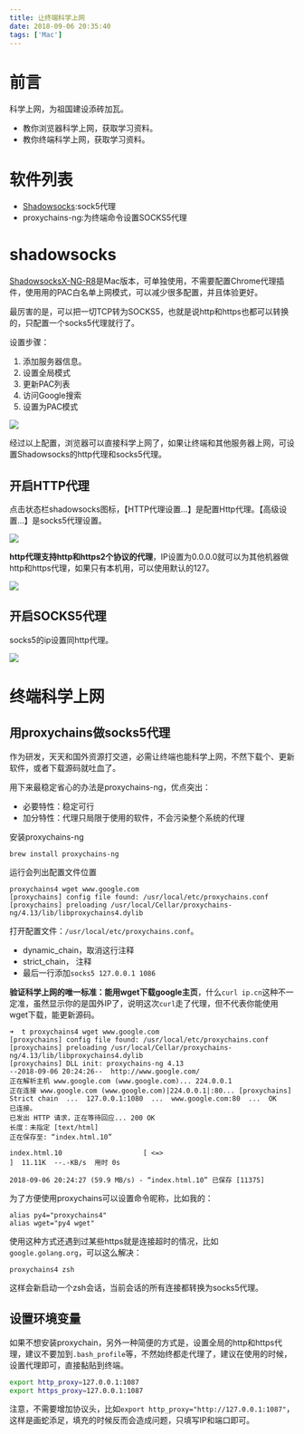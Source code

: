 ```yaml
---
title: 让终端科学上网
date: 2018-09-06 20:35:40
tags: ['Mac']
---
```




# 前言

科学上网，为祖国建设添砖加瓦。

- 教你浏览器科学上网，获取学习资料。
- 教你终端科学上网，获取学习资料。



# 软件列表

- [Shadowsocks](https://github.com/shadowsocks/shadowsocks-iOS/wiki/Shadowsocks-for-OSX-%E5%B8%AE%E5%8A%A9):sock5代理
- proxychains-ng:为终端命令设置SOCKS5代理

<!--more-->

# shadowsocks

[ShadowsocksX-NG-R8](https://raw.githubusercontent.com/VeniZ/ShadowsocksX-NG-R8-Bakup/master/ShadowsocksX-NG-R8.dmg)是Mac版本，可单独使用，不需要配置Chrome代理插件，使用用的PAC白名单上网模式，可以减少很多配置，并且体验更好。

最厉害的是，可以把一切TCP转为SOCKS5，也就是说http和https也都可以转换的，只配置一个socks5代理就行了。

设置步骤：
1. 添加服务器信息。
2. 设置全局模式
3. 更新PAC列表
4. 访问Google搜索
5. 设置为PAC模式

![](http://img.lessisbetter.site/2019-01-ss-ng.png)


经过以上配置，浏览器可以直接科学上网了，如果让终端和其他服务器上网，可设置Shadowsocks的http代理和socks5代理。

## 开启HTTP代理

点击状态栏shadowsocks图标，【HTTP代理设置...】是配置Http代理。【高级设置...】是socks5代理设置。

![](http://img.lessisbetter.site/2019-07-ss_http.png)


**http代理支持http和https2个协议的代理**，IP设置为0.0.0.0就可以为其他机器做http和https代理，如果只有本机用，可以使用默认的127。

![](http://img.lessisbetter.site/2019-07-ss-http-set.png)

## 开启SOCKS5代理

socks5的ip设置同http代理。

![](http://img.lessisbetter.site/2019-07-ss-socks5.png)


# 终端科学上网

## 用proxychains做socks5代理


作为研发，天天和国外资源打交道，必需让终端也能科学上网，不然下载个、更新软件，或者下载源码就吐血了。

用下来最稳定省心的办法是proxychains-ng，优点突出：

- 必要特性：稳定可行
- 加分特性：代理只局限于使用的软件，不会污染整个系统的代理



安装proxychains-ng

```
brew install proxychains-ng
```

运行会列出配置文件位置

```
proxychains4 wget www.google.com
[proxychains] config file found: /usr/local/etc/proxychains.conf
[proxychains] preloading /usr/local/Cellar/proxychains-ng/4.13/lib/libproxychains4.dylib
```

打开配置文件：`/usr/local/etc/proxychains.conf`。

- dynamic_chain，取消这行注释
- strict_chain， 注释
- 最后一行添加`socks5 127.0.0.1 1086`

**验证科学上网的唯一标准：能用wget下载google主页**，什么`curl ip.cn`这种不一定准，虽然显示你的是国外IP了，说明这次`curl`走了代理，但不代表你能使用wget下载，能更新源码。

```
➜  t proxychains4 wget www.google.com
[proxychains] config file found: /usr/local/etc/proxychains.conf
[proxychains] preloading /usr/local/Cellar/proxychains-ng/4.13/lib/libproxychains4.dylib
[proxychains] DLL init: proxychains-ng 4.13
--2018-09-06 20:24:26--  http://www.google.com/
正在解析主机 www.google.com (www.google.com)... 224.0.0.1
正在连接 www.google.com (www.google.com)|224.0.0.1|:80... [proxychains] Strict chain  ...  127.0.0.1:1080  ...  www.google.com:80  ...  OK
已连接。
已发出 HTTP 请求，正在等待回应... 200 OK
长度：未指定 [text/html]
正在保存至: “index.html.10”

index.html.10                    [ <=>                                           ]  11.11K  --.-KB/s  用时 0s

2018-09-06 20:24:27 (59.9 MB/s) - “index.html.10” 已保存 [11375]
```

为了方便使用proxychains可以设置命令昵称，比如我的：

```
alias py4="proxychains4"
alias wget="py4 wget"
```

使用这种方式还遇到过某些https就是连接超时的情况，比如`google.golang.org`，可以这么解决：

```
proxychains4 zsh
```

这样会新启动一个zsh会话，当前会话的所有连接都转换为socks5代理。


## 设置环境变量

如果不想安装proxychain，另外一种简便的方式是，设置全局的http和https代理，建议不要加到`.bash_profile`等，不然始终都走代理了，建议在使用的时候，设置代理即可，直接黏贴到终端。

```bash
export http_proxy=127.0.0.1:1087
export https_proxy=127.0.0.1:1087
```

注意，不需要增加协议头，比如`export http_proxy="http://127.0.0.1:1087"`，这样是画蛇添足，填充的时候反而会造成问题，只填写IP和端口即可。